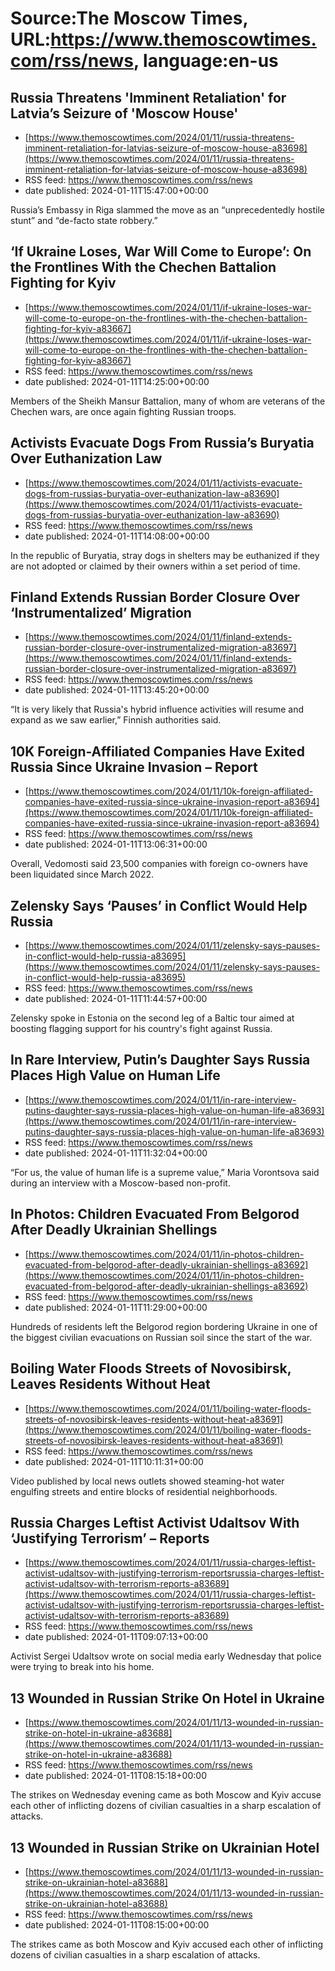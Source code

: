 # Source:The Moscow Times, URL:https://www.themoscowtimes.com/rss/news, language:en-us

## Russia Threatens 'Imminent Retaliation' for Latvia’s Seizure of 'Moscow House'
 - [https://www.themoscowtimes.com/2024/01/11/russia-threatens-imminent-retaliation-for-latvias-seizure-of-moscow-house-a83698](https://www.themoscowtimes.com/2024/01/11/russia-threatens-imminent-retaliation-for-latvias-seizure-of-moscow-house-a83698)
 - RSS feed: https://www.themoscowtimes.com/rss/news
 - date published: 2024-01-11T15:47:00+00:00

Russia’s Embassy in Riga slammed the move as an “unprecedentedly hostile stunt” and “de-facto state robbery.”

## ‘If Ukraine Loses, War Will Come to Europe’: On the Frontlines With the Chechen Battalion Fighting for Kyiv
 - [https://www.themoscowtimes.com/2024/01/11/if-ukraine-loses-war-will-come-to-europe-on-the-frontlines-with-the-chechen-battalion-fighting-for-kyiv-a83667](https://www.themoscowtimes.com/2024/01/11/if-ukraine-loses-war-will-come-to-europe-on-the-frontlines-with-the-chechen-battalion-fighting-for-kyiv-a83667)
 - RSS feed: https://www.themoscowtimes.com/rss/news
 - date published: 2024-01-11T14:25:00+00:00

Members of the Sheikh Mansur Battalion, many of whom are veterans of the Chechen wars, are once again fighting Russian troops.

## Activists Evacuate Dogs From Russia’s Buryatia Over Euthanization Law
 - [https://www.themoscowtimes.com/2024/01/11/activists-evacuate-dogs-from-russias-buryatia-over-euthanization-law-a83690](https://www.themoscowtimes.com/2024/01/11/activists-evacuate-dogs-from-russias-buryatia-over-euthanization-law-a83690)
 - RSS feed: https://www.themoscowtimes.com/rss/news
 - date published: 2024-01-11T14:08:00+00:00

In the republic of Buryatia, stray dogs in shelters may be euthanized if they are not adopted or claimed by their owners within a set period of time.

## Finland Extends Russian Border Closure Over ‘Instrumentalized’ Migration
 - [https://www.themoscowtimes.com/2024/01/11/finland-extends-russian-border-closure-over-instrumentalized-migration-a83697](https://www.themoscowtimes.com/2024/01/11/finland-extends-russian-border-closure-over-instrumentalized-migration-a83697)
 - RSS feed: https://www.themoscowtimes.com/rss/news
 - date published: 2024-01-11T13:45:20+00:00

“It is very likely that Russia's hybrid influence activities will resume and expand as we saw earlier,” Finnish authorities said.

## 10K Foreign-Affiliated Companies Have Exited Russia Since Ukraine Invasion – Report
 - [https://www.themoscowtimes.com/2024/01/11/10k-foreign-affiliated-companies-have-exited-russia-since-ukraine-invasion-report-a83694](https://www.themoscowtimes.com/2024/01/11/10k-foreign-affiliated-companies-have-exited-russia-since-ukraine-invasion-report-a83694)
 - RSS feed: https://www.themoscowtimes.com/rss/news
 - date published: 2024-01-11T13:06:31+00:00

Overall, Vedomosti said 23,500 companies with foreign co-owners have been liquidated since March 2022.

## Zelensky Says ‘Pauses’ in Conflict Would Help Russia
 - [https://www.themoscowtimes.com/2024/01/11/zelensky-says-pauses-in-conflict-would-help-russia-a83695](https://www.themoscowtimes.com/2024/01/11/zelensky-says-pauses-in-conflict-would-help-russia-a83695)
 - RSS feed: https://www.themoscowtimes.com/rss/news
 - date published: 2024-01-11T11:44:57+00:00

Zelensky spoke in Estonia on the second leg of a Baltic tour aimed at boosting flagging support for his country's fight against Russia.

## In Rare Interview, Putin’s Daughter Says Russia Places High Value on Human Life
 - [https://www.themoscowtimes.com/2024/01/11/in-rare-interview-putins-daughter-says-russia-places-high-value-on-human-life-a83693](https://www.themoscowtimes.com/2024/01/11/in-rare-interview-putins-daughter-says-russia-places-high-value-on-human-life-a83693)
 - RSS feed: https://www.themoscowtimes.com/rss/news
 - date published: 2024-01-11T11:32:04+00:00

“For us, the value of human life is a supreme value,” Maria Vorontsova said during an interview with a Moscow-based non-profit.

## In Photos: Children Evacuated From Belgorod After Deadly Ukrainian Shellings
 - [https://www.themoscowtimes.com/2024/01/11/in-photos-children-evacuated-from-belgorod-after-deadly-ukrainian-shellings-a83692](https://www.themoscowtimes.com/2024/01/11/in-photos-children-evacuated-from-belgorod-after-deadly-ukrainian-shellings-a83692)
 - RSS feed: https://www.themoscowtimes.com/rss/news
 - date published: 2024-01-11T11:29:00+00:00

Hundreds of residents left the Belgorod region bordering Ukraine in one of the biggest civilian evacuations on Russian soil since the start of the war.

## Boiling Water Floods Streets of Novosibirsk, Leaves Residents Without Heat
 - [https://www.themoscowtimes.com/2024/01/11/boiling-water-floods-streets-of-novosibirsk-leaves-residents-without-heat-a83691](https://www.themoscowtimes.com/2024/01/11/boiling-water-floods-streets-of-novosibirsk-leaves-residents-without-heat-a83691)
 - RSS feed: https://www.themoscowtimes.com/rss/news
 - date published: 2024-01-11T10:11:31+00:00

Video published by local news outlets showed steaming-hot water engulfing streets and entire blocks of residential neighborhoods.

## Russia Charges Leftist Activist Udaltsov With ‘Justifying Terrorism’ – Reports
 - [https://www.themoscowtimes.com/2024/01/11/russia-charges-leftist-activist-udaltsov-with-justifying-terrorism-reportsrussia-charges-leftist-activist-udaltsov-with-terrorism-reports-a83689](https://www.themoscowtimes.com/2024/01/11/russia-charges-leftist-activist-udaltsov-with-justifying-terrorism-reportsrussia-charges-leftist-activist-udaltsov-with-terrorism-reports-a83689)
 - RSS feed: https://www.themoscowtimes.com/rss/news
 - date published: 2024-01-11T09:07:13+00:00

Activist Sergei Udaltsov wrote on social media early Wednesday that police were trying to break into his home.

## 13 Wounded in Russian Strike On Hotel in Ukraine
 - [https://www.themoscowtimes.com/2024/01/11/13-wounded-in-russian-strike-on-hotel-in-ukraine-a83688](https://www.themoscowtimes.com/2024/01/11/13-wounded-in-russian-strike-on-hotel-in-ukraine-a83688)
 - RSS feed: https://www.themoscowtimes.com/rss/news
 - date published: 2024-01-11T08:15:18+00:00

The strikes on Wednesday evening came as both Moscow and Kyiv accuse each other of inflicting dozens of civilian casualties in a sharp escalation of attacks.

## 13 Wounded in Russian Strike on Ukrainian Hotel
 - [https://www.themoscowtimes.com/2024/01/11/13-wounded-in-russian-strike-on-ukrainian-hotel-a83688](https://www.themoscowtimes.com/2024/01/11/13-wounded-in-russian-strike-on-ukrainian-hotel-a83688)
 - RSS feed: https://www.themoscowtimes.com/rss/news
 - date published: 2024-01-11T08:15:00+00:00

The strikes came as both Moscow and Kyiv accused each other of inflicting dozens of civilian casualties in a sharp escalation of attacks.

